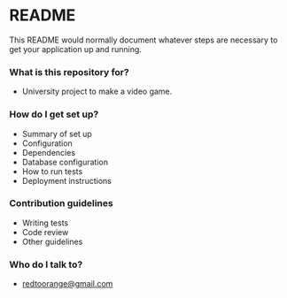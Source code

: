 # README #

This README would normally document whatever steps are necessary to get your application up and running.

### What is this repository for? ###

* University project to make a video game.

### How do I get set up? ###

* Summary of set up
* Configuration
* Dependencies
* Database configuration
* How to run tests
* Deployment instructions

### Contribution guidelines ###

* Writing tests
* Code review
* Other guidelines

### Who do I talk to? ###

* redtoorange@gmail.com
